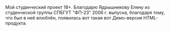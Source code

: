 Мой студенческий проект 18+.
Благодарю Ядрышникову Елену из студенческой группы СПБГУТ "ФП-23" 2006 г. выпуска, благодаря тому, что был в неё влюблён, появилась вот такая вот Демо-версия HTML-продукта.
